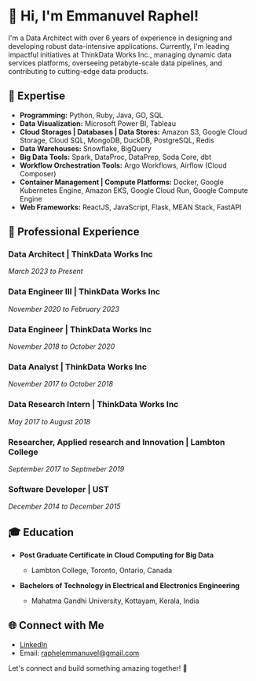 # 👋 Hi, I'm Emmanuvel Raphel!

I'm a Data Architect with over 6 years of experience in designing and developing robust data-intensive applications. 
Currently, I'm leading impactful initiatives at ThinkData Works Inc., managing dynamic data services platforms, overseeing petabyte-scale data pipelines, and contributing to cutting-edge data products.

## 🚀 Expertise

- **Programming:** Python, Ruby, Java, GO, SQL
- **Data Visualization:** Microsoft Power BI, Tableau
- **Cloud Storages | Databases | Data Stores:** Amazon S3, Google Cloud Storage, Cloud SQL, MongoDB, DuckDB, PostgreSQL, Redis
- **Data Warehouses:** Snowflake, BigQuery
- **Big Data Tools:** Spark, DataProc, DataPrep, Soda Core, dbt
- **Workflow Orchestration Tools:** Argo Workflows, Airflow (Cloud Composer)
- **Container Management | Compute Platforms:** Docker, Google Kubernetes Engine, Amazon EKS, Google Cloud Run, Google Compute Engine
- **Web Frameworks:** ReactJS, JavaScript, Flask, MEAN Stack, FastAPI

## 💼 Professional Experience

### Data Architect | ThinkData Works Inc
_March 2023 to Present_

### Data Engineer III | ThinkData Works Inc
_November 2020 to February 2023_

### Data Engineer | ThinkData Works Inc
_November 2018 to October 2020_

### Data Analyst | ThinkData Works Inc
_November 2017 to October 2018_

### Data Research Intern | ThinkData Works Inc
_May 2017 to August 2018_

### Researcher, Applied research and Innovation | Lambton College
_September 2017 to Septmeber 2019_

### Software Developer | UST
_December 2014 to December 2015_


## 🎓 Education

- **Post Graduate Certificate in Cloud Computing for Big Data**
  - Lambton College, Toronto, Ontario, Canada

- **Bachelors of Technology in Electrical and Electronics Engineering**
  - Mahatma Gandhi University, Kottayam, Kerala, India

## 🌐 Connect with Me

- [LinkedIn](https://www.linkedin.com/in/raphelemmanuvel)
- Email: raphelemmanuvel@gmail.com

Let's connect and build something amazing together! 🚀
